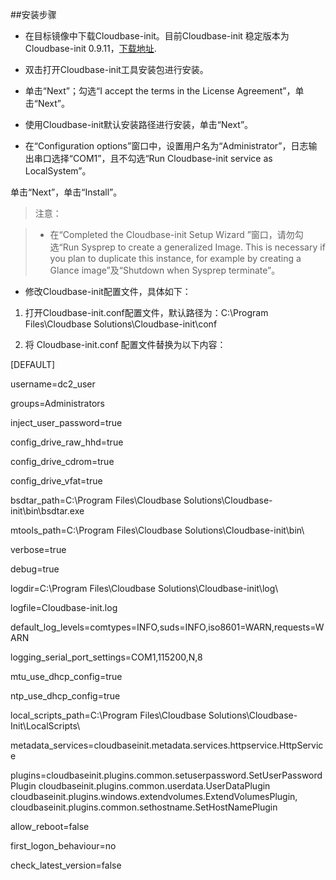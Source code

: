 
##安装步骤

*  在目标镜像中下载Cloudbase-init。目前Cloudbase-init 稳定版本为 Cloudbase-init 0.9.11，[下载地址](https://cloudbase.it/downloads／CloudbaseInitSetup_0_9_11_x64.msi).

* 双击打开Cloudbase-init工具安装包进行安装。

* 单击“Next”；勾选“I accept the terms in the License Agreement”，单击“Next”。

* 使用Cloudbase-init默认安装路径进行安装，单击“Next”。

* 在“Configuration options”窗口中，设置用户名为“Administrator”，日志输出串口选择“COM1”，且不勾选“Run Cloudbase-init service as LocalSystem”。

单击“Next”，单击“Install”。

> 注意：

> * 在“Completed the Cloudbase-init Setup Wizard ”窗口，请勿勾选“Run Sysprep to create a generalized Image. This is necessary if you plan to duplicate this instance, for example by creating a Glance image”及“Shutdown when Sysprep terminate”。

* 修改Cloudbase-init配置文件，具体如下：

 1. 打开Cloudbase-init.conf配置文件，默认路径为：C:\Program Files\Cloudbase Solutions\Cloudbase-init\conf

 2. 将 Cloudbase-init.conf 配置文件替换为以下内容：

[DEFAULT]

username=dc2_user

groups=Administrators

inject_user_password=true

config_drive_raw_hhd=true

config_drive_cdrom=true

config_drive_vfat=true

bsdtar_path=C:\Program Files\Cloudbase Solutions\Cloudbase-init\bin\bsdtar.exe

mtools_path=C:\Program Files\Cloudbase Solutions\Cloudbase-init\bin\

verbose=true

debug=true

logdir=C:\Program Files\Cloudbase Solutions\Cloudbase-init\log\

logfile=Cloudbase-init.log

default_log_levels=comtypes=INFO,suds=INFO,iso8601=WARN,requests=WARN

logging_serial_port_settings=COM1,115200,N,8

mtu_use_dhcp_config=true

ntp_use_dhcp_config=true

local_scripts_path=C:\Program Files\Cloudbase Solutions\Cloudbase-Init\LocalScripts\

metadata_services=cloudbaseinit.metadata.services.httpservice.HttpService

plugins=cloudbaseinit.plugins.common.setuserpassword.SetUserPasswordPlugin
      cloudbaseinit.plugins.common.userdata.UserDataPlugin
         cloudbaseinit.plugins.windows.extendvolumes.ExtendVolumesPlugin,
        cloudbaseinit.plugins.common.sethostname.SetHostNamePlugin

allow_reboot=false

first_logon_behaviour=no

check_latest_version=false

